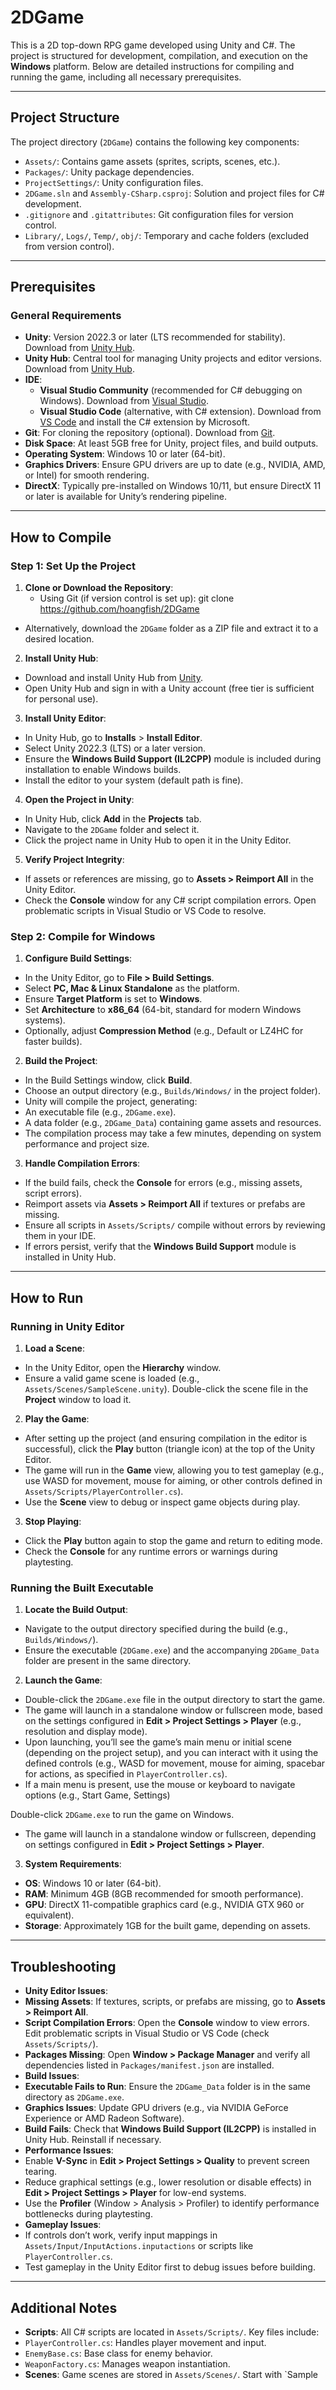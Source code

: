 # 2DGame

This is a 2D top-down RPG game developed using Unity and C#. The project is structured for development, compilation, and execution on the **Windows** platform. Below are detailed instructions for compiling and running the game, including all necessary prerequisites.

---

## Project Structure
The project directory (`2DGame`) contains the following key components:
- `Assets/`: Contains game assets (sprites, scripts, scenes, etc.).
- `Packages/`: Unity package dependencies.
- `ProjectSettings/`: Unity configuration files.
- `2DGame.sln` and `Assembly-CSharp.csproj`: Solution and project files for C# development.
- `.gitignore` and `.gitattributes`: Git configuration files for version control.
- `Library/`, `Logs/`, `Temp/`, `obj/`: Temporary and cache folders (excluded from version control).

---

## Prerequisites

### General Requirements
- **Unity**: Version 2022.3 or later (LTS recommended for stability). Download from [Unity Hub](https://unity.com/download).
- **Unity Hub**: Central tool for managing Unity projects and editor versions. Download from [Unity Hub](https://unity.com/releases/hub).
- **IDE**: 
  - **Visual Studio Community** (recommended for C# debugging on Windows). Download from [Visual Studio](https://visualstudio.microsoft.com/vs/community/).
  - **Visual Studio Code** (alternative, with C# extension). Download from [VS Code](https://code.visualstudio.com/) and install the C# extension by Microsoft.
- **Git**: For cloning the repository (optional). Download from [Git](https://git-scm.com/downloads).
- **Disk Space**: At least 5GB free for Unity, project files, and build outputs.
- **Operating System**: Windows 10 or later (64-bit).
- **Graphics Drivers**: Ensure GPU drivers are up to date (e.g., NVIDIA, AMD, or Intel) for smooth rendering.
- **DirectX**: Typically pre-installed on Windows 10/11, but ensure DirectX 11 or later is available for Unity’s rendering pipeline.

---

## How to Compile

### Step 1: Set Up the Project
1. **Clone or Download the Repository**:
   - Using Git (if version control is set up):
   git clone https://github.com/hoangfish/2DGame
- Alternatively, download the `2DGame` folder as a ZIP file and extract it to a desired location.
2. **Install Unity Hub**:
- Download and install Unity Hub from [Unity](https://unity.com/releases/hub).
- Open Unity Hub and sign in with a Unity account (free tier is sufficient for personal use).
3. **Install Unity Editor**:
- In Unity Hub, go to **Installs** > **Install Editor**.
- Select Unity 2022.3 (LTS) or a later version.
- Ensure the **Windows Build Support (IL2CPP)** module is included during installation to enable Windows builds.
- Install the editor to your system (default path is fine).
4. **Open the Project in Unity**:
- In Unity Hub, click **Add** in the **Projects** tab.
- Navigate to the `2DGame` folder and select it.
- Click the project name in Unity Hub to open it in the Unity Editor.
5. **Verify Project Integrity**:
- If assets or references are missing, go to **Assets > Reimport All** in the Unity Editor.
- Check the **Console** window for any C# script compilation errors. Open problematic scripts in Visual Studio or VS Code to resolve.

### Step 2: Compile for Windows
1. **Configure Build Settings**:
- In the Unity Editor, go to **File > Build Settings**.
- Select **PC, Mac & Linux Standalone** as the platform.
- Ensure **Target Platform** is set to **Windows**.
- Set **Architecture** to **x86_64** (64-bit, standard for modern Windows systems).
- Optionally, adjust **Compression Method** (e.g., Default or LZ4HC for faster builds).
2. **Build the Project**:
- In the Build Settings window, click **Build**.
- Choose an output directory (e.g., `Builds/Windows/` in the project folder).
- Unity will compile the project, generating:
- An executable file (e.g., `2DGame.exe`).
- A data folder (e.g., `2DGame_Data`) containing game assets and resources.
- The compilation process may take a few minutes, depending on system performance and project size.
3. **Handle Compilation Errors**:
- If the build fails, check the **Console** for errors (e.g., missing assets, script errors).
- Reimport assets via **Assets > Reimport All** if textures or prefabs are missing.
- Ensure all scripts in `Assets/Scripts/` compile without errors by reviewing them in your IDE.
- If errors persist, verify that the **Windows Build Support** module is installed in Unity Hub.

---

## How to Run

### Running in Unity Editor
1. **Load a Scene**:
- In the Unity Editor, open the **Hierarchy** window.
- Ensure a valid game scene is loaded (e.g., `Assets/Scenes/SampleScene.unity`). Double-click the scene file in the **Project** window to load it.
2. **Play the Game**:
- After setting up the project (and ensuring compilation in the editor is successful), click the **Play** button (triangle icon) at the top of the Unity Editor.
- The game will run in the **Game** view, allowing you to test gameplay (e.g., use WASD for movement, mouse for aiming, or other controls defined in `Assets/Scripts/PlayerController.cs`).
- Use the **Scene** view to debug or inspect game objects during play.
3. **Stop Playing**:
- Click the **Play** button again to stop the game and return to editing mode.
- Check the **Console** for any runtime errors or warnings during playtesting.

### Running the Built Executable
1. **Locate the Build Output**:
- Navigate to the output directory specified during the build (e.g., `Builds/Windows/`).
- Ensure the executable (`2DGame.exe`) and the accompanying `2DGame_Data` folder are present in the same directory.
2. **Launch the Game**:
- Double-click the `2DGame.exe` file in the output directory to start the game.
- The game will launch in a standalone window or fullscreen mode, based on the settings configured in **Edit > Project Settings > Player** (e.g., resolution and display mode).
- Upon launching, you’ll see the game’s main menu or initial scene (depending on the project setup), and you can interact with it using the defined controls (e.g., WASD for movement, mouse for aiming, spacebar for actions, as specified in `PlayerController.cs`).
- If a main menu is present, use the mouse or keyboard to navigate options (e.g., Start Game, Settings)

Double-click `2DGame.exe` to run the game on Windows.
- The game will launch in a standalone window or fullscreen, depending on settings configured in **Edit > Project Settings > Player**.
3. **System Requirements**:
- **OS**: Windows 10 or later (64-bit).
- **RAM**: Minimum 4GB (8GB recommended for smooth performance).
- **GPU**: DirectX 11-compatible graphics card (e.g., NVIDIA GTX 960 or equivalent).
- **Storage**: Approximately 1GB for the built game, depending on assets.

---

## Troubleshooting
- **Unity Editor Issues**:
- **Missing Assets**: If textures, scripts, or prefabs are missing, go to **Assets > Reimport All**.
- **Script Compilation Errors**: Open the **Console** window to view errors. Edit problematic scripts in Visual Studio or VS Code (check `Assets/Scripts/`).
- **Packages Missing**: Open **Window > Package Manager** and verify all dependencies listed in `Packages/manifest.json` are installed.
- **Build Issues**:
- **Executable Fails to Run**: Ensure the `2DGame_Data` folder is in the same directory as `2DGame.exe`.
- **Graphics Issues**: Update GPU drivers (e.g., via NVIDIA GeForce Experience or AMD Radeon Software).
- **Build Fails**: Check that **Windows Build Support (IL2CPP)** is installed in Unity Hub. Reinstall if necessary.
- **Performance Issues**:
- Enable **V-Sync** in **Edit > Project Settings > Quality** to prevent screen tearing.
- Reduce graphical settings (e.g., lower resolution or disable effects) in **Edit > Project Settings > Player** for low-end systems.
- Use the **Profiler** (Window > Analysis > Profiler) to identify performance bottlenecks during playtesting.
- **Gameplay Issues**:
- If controls don’t work, verify input mappings in `Assets/Input/InputActions.inputactions` or scripts like `PlayerController.cs`.
- Test gameplay in the Unity Editor first to debug issues before building.

---

## Additional Notes
- **Scripts**: All C# scripts are located in `Assets/Scripts/`. Key files include:
- `PlayerController.cs`: Handles player movement and input.
- `EnemyBase.cs`: Base class for enemy behavior.
- `WeaponFactory.cs`: Manages weapon instantiation.
- **Scenes**: Game scenes are stored in `Assets/Scenes/`. Start with `Sample